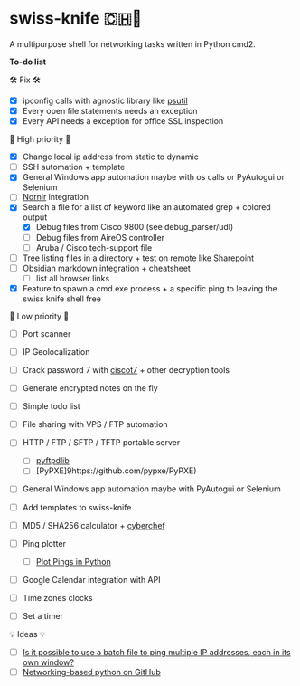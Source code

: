 # swiss-knife 🇨🇭🔪
A multipurpose shell for networking tasks written in Python cmd2.

**To-do list**

🛠️ Fix 🛠️
- [x] ipconfig calls with agnostic library like [psutil](https://pypi.org/project/psutil/)
- [x] Every open file statements needs an exception
- [x] Every API needs a exception for office SSL inspection

🚀 High priority 🚀
- [x] Change local ip address from static to dynamic
- [ ] SSH automation + template
- [x] General Windows app automation maybe with os calls or PyAutogui or Selenium
- [ ] [Nornir](https://nornir.readthedocs.io/en/latest/index.html) integration
- [x] Search a file for a list of keyword like an automated grep + colored output
  - [x] Debug files from Cisco 9800 (see debug_parser/udl)
  - [ ] Debug files from AireOS controller
  - [ ] Aruba / Cisco tech-support file
- [ ] Tree listing files in a directory + test on remote like Sharepoint
- [ ] Obsidian markdown integration + cheatsheet
  - [ ] list all browser links
- [x] Feature to spawn a cmd.exe process + a specific ping to leaving the swiss knife shell free

🐌 Low priority 🐌
- [ ] Port scanner
- [ ] IP Geolocalization
- [ ] Crack password 7 with [ciscot7](https://github.com/theevilbit/ciscot7) + other decryption tools
- [ ] Generate encrypted notes on the fly
- [ ] Simple todo list
- [ ] File sharing with VPS / FTP automation
- [ ] HTTP / FTP / SFTP / TFTP portable server
  - [ ] [pyftpdlib](https://github.com/giampaolo/pyftpdlib)
  - [ ] [PyPXE]9https://github.com/pypxe/PyPXE)
- [ ] General Windows app automation maybe with PyAutogui or Selenium
- [ ] Add templates to swiss-knife
- [ ] MD5 / SHA256 calculator + [cyberchef](https://cyberchef.org/)
- [ ] Ping plotter
  - [ ] [Plot Pings in Python](https://github.com/ccampo133/Plot-Pings-in-Python)
- [ ] Google Calendar integration with API
- [ ] Time zones clocks
- [ ] Set a timer


💡 Ideas 💡
- [ ] [Is it possible to use a batch file to ping multiple IP addresses, each in its own window?](https://superuser.com/questions/1134344/is-it-possible-to-use-a-batch-file-to-ping-multiple-ip-addresses-each-in-its-ow)
- [ ] [Networking-based python on GitHub](https://github.com/search?l=Python&q=networking&type=Repositories)